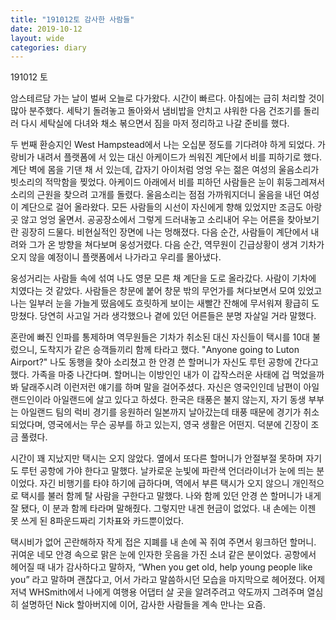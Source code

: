 ```yaml
---
title: "191012토 감사한 사람들"
date: 2019-10-12
layout: wide
categories: diary
---
```


191012 토

암스테르담 가는 날이 벌써 오늘로 다가왔다. 시간이 빠르다. 아침에는 급히 처리할 것이 많아 분주했다. 세탁기 돌려놓고 돌아와서 냄비밥을 안치고 샤워한 다음 건조기를 돌리러 다시 세탁실에 다녀와 채소 볶으면서 짐을 마저 정리하고 나갈 준비를 했다.

두 번째 환승지인 West Hampstead에서 나는 오십분 정도를 기다려야 하게 되었다. 가랑비가 내려서 플랫폼에 서 있는 대신 아케이드가 씌워진 계단에서 비를 피하기로 했다. 계단 벽에 몸을 기댄 채 서 있는데, 갑자기 아이처럼 엉엉 우는 젊은 여성의 울음소리가 빗소리의 적막함을 찢었다. 아케이드 아래에서 비를 피하던 사람들은 눈이 휘둥그레져서 소리의 근원을 찾으려 고개를 돌렸다. 울음소리는 점점 가까워지더니 울음을 내던 여성이 계단으로 걸어 올라왔다. 모든 사람들의 시선이 자신에게 향해 있었지만 조금도 아랑곳 않고 엉엉 울면서. 공공장소에서 그렇게 드러내놓고 소리내어 우는 어른을 찾아보기란 굉장히 드물다. 비현실적인 장면에 나는 멍해졌다. 다음 순간, 사람들이 계단에서 내려와 그가 온 방향을 쳐다보며 웅성거렸다. 다음 순간, 역무원이 긴급상황이 생겨 기차가 오지 않을 예정이니 플랫폼에서 나가라고 우리를 몰아냈다.

웅성거리는 사람들 속에 섞여 나도 영문 모른 채 계단을 도로 올라갔다. 사람이 기차에 치였다는 것 같았다. 사람들은 창문에 붙어 창문 밖의 무언가를 쳐다보면서 모여 있었고 나는 일부러 눈을 가늘게 떴음에도 흐릿하게 보이는 새빨간 잔해에 무서워져 황급히 도망쳤다. 당연히 사고일 거라 생각했으나 곁에 있던 어른들은 분명 자살일 거라 말했다.

혼란에 빠진 인파를 통제하며 역무원들은 기차가 취소된 대신 자신들이 택시를 10대 불렀으니, 도착지가 같은 승객들끼리 함께 타라고 했다.
"Anyone going to Luton Airport?"
나도 동행을 찾아 소리쳤고 한 안경 쓴 할머니가 자신도 루턴 공항에 간다고 했다. 가족을 마중 나간다며. 할머니는 이방인인 내가 이 갑작스러운 사태에 겁 먹었을까봐 달래주시려 이런저런 얘기를 하며 말을 걸어주셨다. 자신은 영국인인데 남편이 아일랜드인이라 아일랜드에 살고 있다고 하셨다. 한국은 태풍은 불지 않는지, 자기 동생 부부는 아일랜드 팀의 럭비 경기를 응원하러 일본까지 날아갔는데 태풍 때문에 경기가 취소되었다며, 영국에서는 무슨 공부를 하고 있는지, 영국 생활은 어떤지. 덕분에 긴장이 조금 풀렸다.

시간이 꽤 지났지만 택시는 오지 않았다. 옆에서 또다른 할머니가 안절부절 못하며 자기도 루턴 공항에 가야 한다고 말했다. 날카로운 눈빛에 파란색 언더라이너가 눈에 띄는 분이었다. 자긴 비행기를 타야 하기에 급하다며, 역에서 부른 택시가 오지 않으니 개인적으로 택시를 불러 함께 탈 사람을 구한다고 말했다. 나와 함께 있던 안경 쓴 할머니가 내게 잘 됐다, 이 분과 함께 타라며 말해줬다. 그렇지만 내겐 현금이 없었다. 내 손에는 이젠 못 쓰게 된 8파운드짜리 기차표와 카드뿐이었다.

택시비가 없어 곤란해하자 작게 접은 지폐를 내 손에 꼭 쥐여 주면서 윙크하던 할머니. 귀여운 네모 안경 속으로 맑은 눈에 인자한 웃음을 가진 소녀 같은 분이었다. 공항에서 헤어질 때 내가 감사하다고 말하자, “When you get old, help young people like you” 라고 말하며 괜찮다고, 어서 가라고 말씀하시던 모습을 마지막으로 헤어졌다. 어제 저녁 WHSmith에서 나에게 여행용 어댑터 살 곳을 알려주려고 약도까지 그려주며 열심히 설명하던 Nick 할아버지에 이어, 감사한 사람들을 계속 만나는 요즘.
